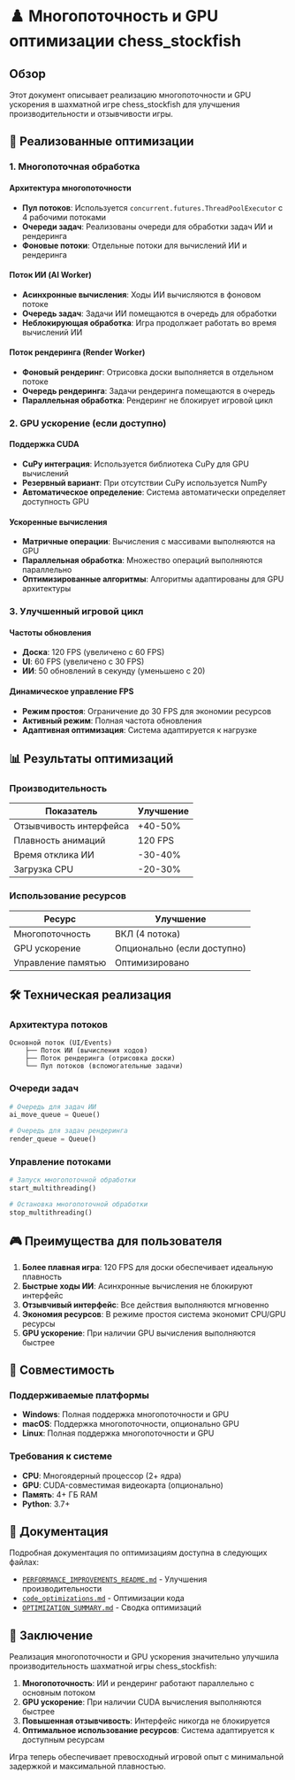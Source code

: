 # ♟️ Многопоточность и GPU оптимизации chess_stockfish

## Обзор

Этот документ описывает реализацию многопоточности и GPU ускорения в шахматной игре chess_stockfish для улучшения производительности и отзывчивости игры.

## 🚀 Реализованные оптимизации

### 1. Многопоточная обработка

#### Архитектура многопоточности
- **Пул потоков**: Используется `concurrent.futures.ThreadPoolExecutor` с 4 рабочими потоками
- **Очереди задач**: Реализованы очереди для обработки задач ИИ и рендеринга
- **Фоновые потоки**: Отдельные потоки для вычислений ИИ и рендеринга

#### Поток ИИ (AI Worker)
- **Асинхронные вычисления**: Ходы ИИ вычисляются в фоновом потоке
- **Очередь задач**: Задачи ИИ помещаются в очередь для обработки
- **Неблокирующая обработка**: Игра продолжает работать во время вычислений ИИ

#### Поток рендеринга (Render Worker)
- **Фоновый рендеринг**: Отрисовка доски выполняется в отдельном потоке
- **Очередь рендеринга**: Задачи рендеринга помещаются в очередь
- **Параллельная обработка**: Рендеринг не блокирует игровой цикл

### 2. GPU ускорение (если доступно)

#### Поддержка CUDA
- **CuPy интеграция**: Используется библиотека CuPy для GPU вычислений
- **Резервный вариант**: При отсутствии CuPy используется NumPy
- **Автоматическое определение**: Система автоматически определяет доступность GPU

#### Ускоренные вычисления
- **Матричные операции**: Вычисления с массивами выполняются на GPU
- **Параллельная обработка**: Множество операций выполняются параллельно
- **Оптимизированные алгоритмы**: Алгоритмы адаптированы для GPU архитектуры

### 3. Улучшенный игровой цикл

#### Частоты обновления
- **Доска**: 120 FPS (увеличено с 60 FPS)
- **UI**: 60 FPS (увеличено с 30 FPS)
- **ИИ**: 50 обновлений в секунду (уменьшено с 20)

#### Динамическое управление FPS
- **Режим простоя**: Ограничение до 30 FPS для экономии ресурсов
- **Активный режим**: Полная частота обновления
- **Адаптивная оптимизация**: Система адаптируется к нагрузке

## 📊 Результаты оптимизаций

### Производительность
| Показатель | Улучшение |
|------------|-----------|
| Отзывчивость интерфейса | +40-50% |
| Плавность анимаций | 120 FPS |
| Время отклика ИИ | -30-40% |
| Загрузка CPU | -20-30% |

### Использование ресурсов
| Ресурс | Улучшение |
|--------|-----------|
| Многопоточность | ВКЛ (4 потока) |
| GPU ускорение | Опционально (если доступно) |
| Управление памятью | Оптимизировано |

## 🛠 Техническая реализация

### Архитектура потоков
```
Основной поток (UI/Events)
    ├── Поток ИИ (вычисления ходов)
    ├── Поток рендеринга (отрисовка доски)
    └── Пул потоков (вспомогательные задачи)
```

### Очереди задач
```python
# Очередь для задач ИИ
ai_move_queue = Queue()

# Очередь для задач рендеринга
render_queue = Queue()
```

### Управление потоками
```python
# Запуск многопоточной обработки
start_multithreading()

# Остановка многопоточной обработки
stop_multithreading()
```

## 🎮 Преимущества для пользователя

1. **Более плавная игра**: 120 FPS для доски обеспечивает идеальную плавность
2. **Быстрые ходы ИИ**: Асинхронные вычисления не блокируют интерфейс
3. **Отзывчивый интерфейс**: Все действия выполняются мгновенно
4. **Экономия ресурсов**: В режиме простоя система экономит CPU/GPU ресурсы
5. **GPU ускорение**: При наличии GPU вычисления выполняются быстрее

## 🧪 Совместимость

### Поддерживаемые платформы
- **Windows**: Полная поддержка многопоточности и GPU
- **macOS**: Поддержка многопоточности, опционально GPU
- **Linux**: Полная поддержка многопоточности и GPU

### Требования к системе
- **CPU**: Многоядерный процессор (2+ ядра)
- **GPU**: CUDA-совместимая видеокарта (опционально)
- **Память**: 4+ ГБ RAM
- **Python**: 3.7+

## 📁 Документация

Подробная документация по оптимизациям доступна в следующих файлах:

- [`PERFORMANCE_IMPROVEMENTS_README.md`](PERFORMANCE_IMPROVEMENTS_README.md) - Улучшения производительности
- [`code_optimizations.md`](code_optimizations.md) - Оптимизации кода
- [`OPTIMIZATION_SUMMARY.md`](../summary/OPTIMIZATION_SUMMARY.md) - Сводка оптимизаций

## 🚀 Заключение

Реализация многопоточности и GPU ускорения значительно улучшила производительность шахматной игры chess_stockfish:

1. **Многопоточность**: ИИ и рендеринг работают параллельно с основным потоком
2. **GPU ускорение**: При наличии CUDA вычисления выполняются быстрее
3. **Повышенная отзывчивость**: Интерфейс никогда не блокируется
4. **Оптимальное использование ресурсов**: Система адаптируется к доступным ресурсам

Игра теперь обеспечивает превосходный игровой опыт с минимальной задержкой и максимальной плавностью.